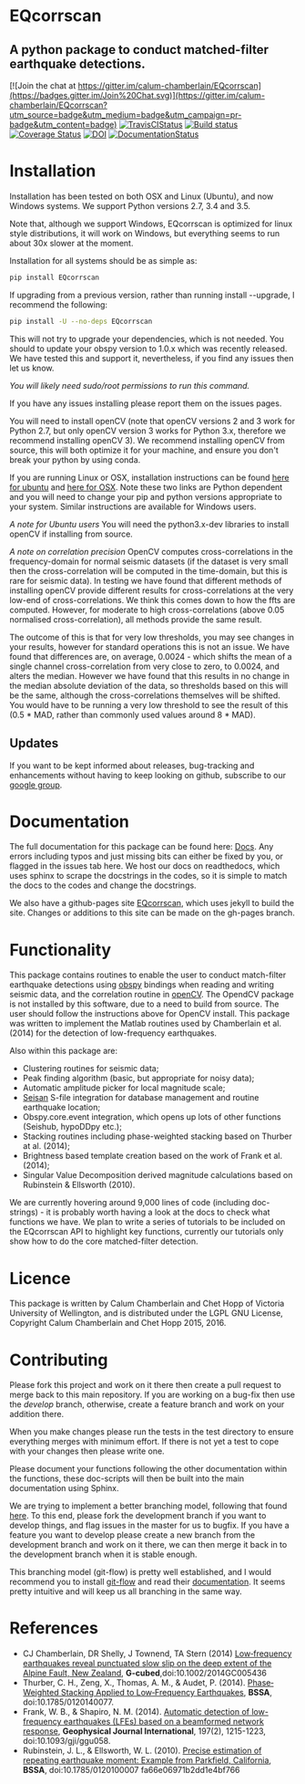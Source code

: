 # EQcorrscan
## A python package to conduct matched-filter earthquake detections.

[![Join the chat at https://gitter.im/calum-chamberlain/EQcorrscan](https://badges.gitter.im/Join%20Chat.svg)](https://gitter.im/calum-chamberlain/EQcorrscan?utm_source=badge&utm_medium=badge&utm_campaign=pr-badge&utm_content=badge)
[![TravisCIStatus](https://travis-ci.org/calum-chamberlain/EQcorrscan.svg?branch=master)](https://travis-ci.org/calum-chamberlain/EQcorrscan)
[![Build status](https://ci.appveyor.com/api/projects/status/69bpa53loaq473w7?svg=true)](https://ci.appveyor.com/project/calum-chamberlain/eqcorrscan)
[![Coverage Status](https://coveralls.io/repos/github/calum-chamberlain/EQcorrscan/badge.svg?branch=develop)](https://coveralls.io/github/calum-chamberlain/EQcorrscan?branch=develop)
[![DOI](https://zenodo.org/badge/18852/calum-chamberlain/EQcorrscan.svg)](https://zenodo.org/badge/latestdoi/18852/calum-chamberlain/EQcorrscan)
[![DocumentationStatus](http://readthedocs.org/projects/eqcorrscan/badge/?version=latest)](http://eqcorrscan.readthedocs.org/en/latest/?badge=latest)

# Installation
Installation has been tested on both OSX and Linux (Ubuntu), and now
Windows systems.  We support Python versions 2.7, 3.4 and 3.5.

Note that, although we support Windows, EQcorrscan is optimized for
linux style distributions, it will work on Windows, but everything
seems to run about 30x slower at the moment.

Installation for all systems should be as simple as:

```bash
pip install EQcorrscan
```

If upgrading from a previous version, rather than running install --upgrade, I recommend the following:

```bash
pip install -U --no-deps EQcorrscan
```

This will not try to upgrade your dependencies, which is not needed.  You should
to update your obspy version to 1.0.x which was recently released.  We have tested
this and support it, nevertheless, if you find any issues then let us know.

*You will likely need sudo/root permissions to run this command.*

If you have any issues installing please report them on the issues pages.

You will need to install openCV (note that openCV versions 2 and 3 work for
Python 2.7, but only openCV version 3 works for Python 3.x, therefore we
recommend installing openCV 3). We recommend installing openCV from source,
this will both optimize it for your machine, and ensure you don't break your python
by using conda.

If you are running Linux or OSX, installation
instructions can be found
[here for ubuntu](http://www.pyimagesearch.com/2015/07/20/install-opencv-3-0-and-python-3-4-on-ubuntu/)
and [here for OSX](http://www.pyimagesearch.com/2015/06/15/install-opencv-3-0-and-python-2-7-on-osx/).
Note these two links are Python dependent and you will need to change your pip
and python versions appropriate to your system.  Similar instructions are
available for Windows users.

*A note for Ubuntu users*
You will need the python3.x-dev libraries to install openCV if installing from
source.

*A note on correlation precision*
OpenCV computes cross-correlations in the frequency-domain for normal seismic
datasets (if the dataset is very small then the cross-correlation will be
computed in the time-domain, but this is rare for seismic data).  In testing we
have found that different methods of installing openCV provide different results
for cross-correlations at the very low-end of cross-correlations.  We think this
comes down to how the ffts are computed.  However, for moderate to high cross-correlations
(above 0.05 normalised cross-correlation), all methods provide the same result.

The outcome of this is that for very low thresholds, you may see changes in
your results, however for standard operations this is not an issue.  We have found
that differences are, on average, 0.0024 - which shifts the mean of a single
channel cross-correlation from very close to zero, to 0.0024, and alters the
median.  However we have found that this results in no change in the median
absolute deviation of the data, so thresholds based on this will be the same,
although the cross-correlations themselves will be shifted.  You would have to be
running a very low threshold to see the result of this (0.5 * MAD, rather than
commonly used values around 8 * MAD).

## Updates

If you want to be kept informed about releases, bug-tracking and enhancements
without having to keep looking on github, subscribe to our [google group](https://groups.google.com/forum/#!forum/eqcorrscan-users).

# Documentation

The full documentation for this package can be found here:
[Docs](http://eqcorrscan.readthedocs.org/en/latest/?badge=latest).
Any errors including typos and just missing bits can either be fixed by you,
or flagged in the issues tab here.  We host our docs on readthedocs, which
uses sphinx to scrape the docstrings in the codes, so it is simple to
match the docs to the codes and change the docstrings.

We also have a github-pages site [EQcorrscan](http://calum-chamberlain.github.io/EQcorrscan/),
which uses jekyll to build the site.  Changes or additions to this site can be made on
the gh-pages branch.

# Functionality

This package contains routines to enable the user to conduct match-filter earthquake
detections using [obspy](https://github.com/obspy/obspy/wiki) bindings when reading
and writing seismic data, and the correlation routine in [openCV](http://opencv.org/).
The OpendCV package is not installed by this software, due to a need to build from
source.  The user should follow the instructions above for OpenCV install.
This package was written to implement the Matlab routines
used by Chamberlain et al. (2014) for the detection of low-frequency earthquakes.

Also within this package are:
* Clustering routines for seismic data;
* Peak finding algorithm (basic, but appropriate for noisy data);
* Automatic amplitude picker for local magnitude scale;
* [Seisan](http://seisan.info/) S-file integration for database management and routine earthquake location;
* Obspy.core.event integration, which opens up lots of other functions (Seishub, hypoDDpy etc.);
* Stacking routines including phase-weighted stacking based on Thurber at al. (2014);
* Brightness based template creation based on the work of Frank et al. (2014);
* Singular Value Decomposition derived magnitude calculations based on Rubinstein & Ellsworth (2010).

We are currently hovering around 9,000 lines of code (including doc-strings) - it is probably worth
having a look at the docs to check what functions we have.  We plan to write a series of tutorials to be
included on the EQcorrscan API to highlight key functions, currently our tutorials only show
how to do the core matched-filter detection.

# Licence

This package is written by Calum Chamberlain and Chet Hopp of Victoria University of Wellington, and
is distributed under the LGPL GNU License, Copyright Calum Chamberlain and Chet Hopp 2015, 2016.


# Contributing

Please fork this project and work on it there then create a pull request to
merge back to this main repository.  If you are working on a bug-fix then
use the *develop* branch, otherwise, create a feature branch and work
on your addition there.

When you make changes please run the tests in the test directory to ensure
everything merges with minimum effort.  If there is not yet a test to cope
with your changes then please write one.

Please document your functions following the other documentation within the
functions, these doc-scripts will then be built into the main documentation
using Sphinx.

We are trying to implement a better branching model, following that found [here](http://nvie.com/posts/a-successful-git-branching-model/).
To this end, please fork the development branch if you want to develop
things, and flag issues in the master for us to bugfix.
If you have a feature you want to develop please create a new branch
from the development branch and work on it there, we can then merge
it back in to the development branch when it is stable enough.

This branching model (git-flow) is pretty well established, and I would recommend
you to install [git-flow](https://github.com/nvie/gitflow/wiki/Installation) and
read their [documentation](https://github.com/nvie/gitflow). It seems pretty intuitive and
will keep us all branching in the same way.

# References
* CJ Chamberlain, DR Shelly, J Townend, TA Stern (2014) [Low‐frequency earthquakes reveal punctuated slow slip on the deep extent of the Alpine Fault, New Zealand](http://onlinelibrary.wiley.com/doi/10.1002/2014GC005436/full), __G-cubed__,doi:10.1002/2014GC005436
* Thurber, C. H., Zeng, X., Thomas, A. M., & Audet, P. (2014). [Phase‐Weighted Stacking Applied to Low‐Frequency Earthquakes](http://www.bssaonline.org/content/early/2014/08/12/0120140077.abstract), __BSSA__, doi:10.1785/0120140077.
* Frank, W. B., & Shapiro, N. M. (2014). [Automatic detection of low-frequency earthquakes (LFEs) based on a beamformed network response](http://gji.oxfordjournals.org/content/197/2/1215.short), __Geophysical Journal International__, 197(2), 1215-1223, doi:10.1093/gji/ggu058.
* Rubinstein, J. L., & Ellsworth, W. L. (2010). [Precise estimation of repeating earthquake moment: Example from Parkfield, California](http://www.bssaonline.org/content/100/5A/1952.short), __BSSA__, doi:10.1785/0120100007
fa66e06971b2dd1e4bf766
